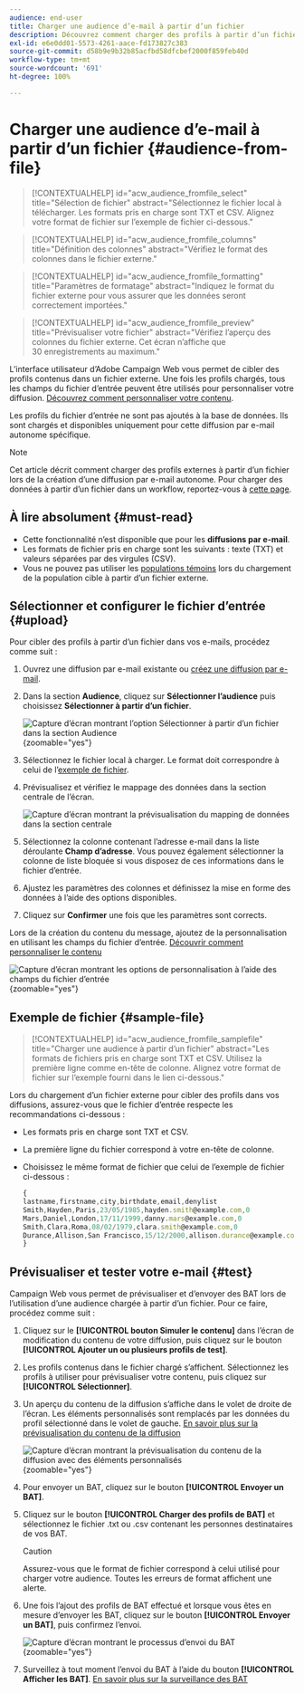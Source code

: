 ```yaml
---
audience: end-user
title: Charger une audience d’e-mail à partir d’un fichier
description: Découvrez comment charger des profils à partir d’un fichier externe pour créer l’audience de vos e-mails.
exl-id: e6e0dd01-5573-4261-aace-fd173827c383
source-git-commit: d58b9e9b32b85acfbd58dfcbef2000f859feb40d
workflow-type: tm+mt
source-wordcount: '691'
ht-degree: 100%

---
```


# Charger une audience d’e-mail à partir d’un fichier {#audience-from-file}

>[!CONTEXTUALHELP]
>id="acw_audience_fromfile_select"
>title="Sélection de fichier"
>abstract="Sélectionnez le fichier local à télécharger. Les formats pris en charge sont TXT et CSV. Alignez votre format de fichier sur l’exemple de fichier ci-dessous."

>[!CONTEXTUALHELP]
>id="acw_audience_fromfile_columns"
>title="Définition des colonnes"
>abstract="Vérifiez le format des colonnes dans le fichier externe."

>[!CONTEXTUALHELP]
>id="acw_audience_fromfile_formatting"
>title="Paramètres de formatage"
>abstract="Indiquez le format du fichier externe pour vous assurer que les données seront correctement importées."

>[!CONTEXTUALHELP]
>id="acw_audience_fromfile_preview"
>title="Prévisualiser votre fichier"
>abstract="Vérifiez l’aperçu des colonnes du fichier externe. Cet écran n’affiche que 30 enregistrements au maximum."

L’interface utilisateur d’Adobe Campaign Web vous permet de cibler des profils contenus dans un fichier externe. Une fois les profils chargés, tous les champs du fichier d’entrée peuvent être utilisés pour personnaliser votre diffusion. [Découvrez comment personnaliser votre contenu](../personalization/personalize.md).

Les profils du fichier d’entrée ne sont pas ajoutés à la base de données. Ils sont chargés et disponibles uniquement pour cette diffusion par e-mail autonome spécifique.

>[!NOTE]
>
>Cet article décrit comment charger des profils externes à partir d’un fichier lors de la création d’une diffusion par e-mail autonome. Pour charger des données à partir d’un fichier dans un workflow, reportez-vous à [cette page](../workflows/activities/load-file.md).

## À lire absolument {#must-read}

* Cette fonctionnalité n’est disponible que pour les **diffusions par e-mail**.
* Les formats de fichier pris en charge sont les suivants : texte (TXT) et valeurs séparées par des virgules (CSV).
* Vous ne pouvez pas utiliser les [populations témoins](control-group.md) lors du chargement de la population cible à partir d’un fichier externe.

## Sélectionner et configurer le fichier d’entrée {#upload}

Pour cibler des profils à partir d’un fichier dans vos e-mails, procédez comme suit :

1. Ouvrez une diffusion par e-mail existante ou [créez une diffusion par e-mail](../email/create-email.md).
1. Dans la section **Audience**, cliquez sur **Sélectionner l’audience** puis choisissez **Sélectionner à partir d’un fichier**.

   ![Capture d’écran montrant l’option Sélectionner à partir d’un fichier dans la section Audience](assets/select-from-file.png){zoomable="yes"}

1. Sélectionnez le fichier local à charger. Le format doit correspondre à celui de l’[exemple de fichier](#sample-file).
1. Prévisualisez et vérifiez le mappage des données dans la section centrale de l’écran.

   ![Capture d’écran montrant la prévisualisation du mapping de données dans la section centrale](assets/select-from-file-map.png)

1. Sélectionnez la colonne contenant l’adresse e-mail dans la liste déroulante **Champ d’adresse**. Vous pouvez également sélectionner la colonne de liste bloquée si vous disposez de ces informations dans le fichier d’entrée.
1. Ajustez les paramètres des colonnes et définissez la mise en forme des données à l’aide des options disponibles.
1. Cliquez sur **Confirmer** une fois que les paramètres sont corrects.

Lors de la création du contenu du message, ajoutez de la personnalisation en utilisant les champs du fichier d’entrée. [Découvrir comment personnaliser le contenu](../personalization/personalize.md)

![Capture d’écran montrant les options de personnalisation à l’aide des champs du fichier d’entrée](assets/select-external-perso.png){zoomable="yes"}

## Exemple de fichier {#sample-file}

>[!CONTEXTUALHELP]
>id="acw_audience_fromfile_samplefile"
>title="Charger une audience à partir d’un fichier"
>abstract="Les formats de fichiers pris en charge sont TXT et CSV. Utilisez la première ligne comme en-tête de colonne. Alignez votre format de fichier sur l’exemple fourni dans le lien ci-dessous."

Lors du chargement d’un fichier externe pour cibler des profils dans vos diffusions, assurez-vous que le fichier d’entrée respecte les recommandations ci-dessous :

* Les formats pris en charge sont TXT et CSV.
* La première ligne du fichier correspond à votre en-tête de colonne.
* Choisissez le même format de fichier que celui de l’exemple de fichier ci-dessous :

  ```javascript
  {
  lastname,firstname,city,birthdate,email,denylist
  Smith,Hayden,Paris,23/05/1985,hayden.smith@example.com,0
  Mars,Daniel,London,17/11/1999,danny.mars@example.com,0
  Smith,Clara,Roma,08/02/1979,clara.smith@example.com,0
  Durance,Allison,San Francisco,15/12/2000,allison.durance@example.com,1
  }
  ```

## Prévisualiser et tester votre e-mail {#test}

Campaign Web vous permet de prévisualiser et d’envoyer des BAT lors de l’utilisation d’une audience chargée à partir d’un fichier. Pour ce faire, procédez comme suit :

1. Cliquez sur le **[!UICONTROL bouton Simuler le contenu]** dans l’écran de modification du contenu de votre diffusion, puis cliquez sur le bouton **[!UICONTROL Ajouter un ou plusieurs profils de test]**.

1. Les profils contenus dans le fichier chargé s’affichent. Sélectionnez les profils à utiliser pour prévisualiser votre contenu, puis cliquez sur **[!UICONTROL Sélectionner]**.

1. Un aperçu du contenu de la diffusion s’affiche dans le volet de droite de l’écran. Les éléments personnalisés sont remplacés par les données du profil sélectionné dans le volet de gauche. [En savoir plus sur la prévisualisation du contenu de la diffusion](../preview-test/preview-content.md)

   ![Capture d’écran montrant la prévisualisation du contenu de la diffusion avec des éléments personnalisés](assets/file-upload-preview.png){zoomable="yes"}

1. Pour envoyer un BAT, cliquez sur le bouton **[!UICONTROL Envoyer un BAT]**.

1. Cliquez sur le bouton **[!UICONTROL Charger des profils de BAT]** et sélectionnez le fichier .txt ou .csv contenant les personnes destinataires de vos BAT.

   >[!CAUTION]
   >
   >Assurez-vous que le format de fichier correspond à celui utilisé pour charger votre audience. Toutes les erreurs de format affichent une alerte.

1. Une fois l’ajout des profils de BAT effectué et lorsque vous êtes en mesure d’envoyer les BAT, cliquez sur le bouton **[!UICONTROL Envoyer un BAT]**, puis confirmez l’envoi.

   ![Capture d’écran montrant le processus d’envoi du BAT](assets/file-upload-test.png){zoomable="yes"}

1. Surveillez à tout moment l’envoi du BAT à l’aide du bouton **[!UICONTROL Afficher les BAT]**. [En savoir plus sur la surveillance des BAT](../preview-test/test-deliveries.md#access-test-deliveries)